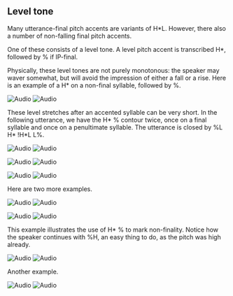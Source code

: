 Level tone
----------

Many utterance-final pitch accents are variants of H\*L. However, there also a number of non-falling final pitch accents.

One of these consists of a level tone. A level pitch accent is transcribed H\*, followed by % if IP-final.

Physically, these level tones are not purely monotonous: the speaker may waver somewhat, but will avoid the impression of either a fall or a rise. Here is an example of a H\* on a non-final syllable, followed by %.

![Audio](audio.gif) ![Audio](./audio/gif/018.gif)

These level stretches after an accented syllable can be very short. In the following utterance, we have the H\* % contour twice, once on a final syllable and once on a penultimate syllable. The utterance is closed by %L H\* !H\*L L%.

![Audio](audio.gif) ![Audio](./audio/gif/019a.gif)

![Audio](audio.gif) ![Audio](./audio/gif/019b.gif)

![Audio](audio.gif) ![Audio](./audio/gif/019c.gif)

Here are two more examples.

![Audio](audio.gif) ![Audio](./audio/gif/192.gif)

![Audio](audio.gif) ![Audio](./audio/gif/042.gif)

This example illustrates the use of H\* % to mark non-finality. Notice how the speaker continues with %H, an easy thing to do, as the pitch was high already.

![Audio](audio.gif) ![Audio](./audio/gif/247.gif)

Another example.

![Audio](audio.gif) ![Audio](./audio/gif/c411_d.gif)
